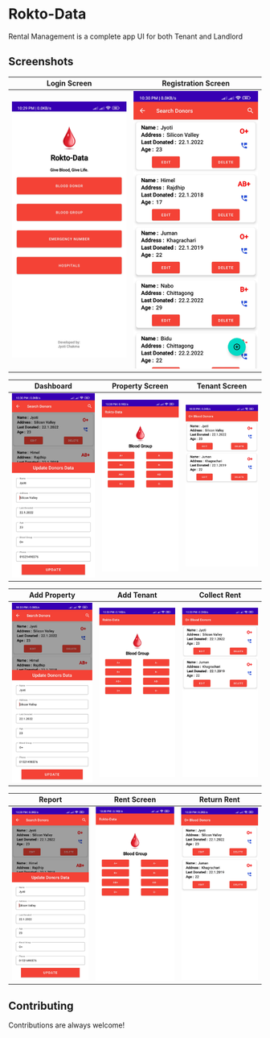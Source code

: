 # Rokto-Data

Rental Management is a complete app UI for both Tenant and Landlord

## Screenshots

| Login Screen                                                                                  | Registration Screen                                                                             |
|-----------------------------------------------------------------------------------------------|-------------------------------------------------------------------------------------------------|
| ![login](https://github.com/Jyoti-Chakma/Rokto-Data/blob/master/Screenshots/main-screen.jpeg) | ![register](https://github.com/Jyoti-Chakma/Rokto-Data/blob/master/Screenshots/donor-list.jpeg) |

| Dashboard                                                                                          | Property Screen                                                                                  | Tenant Screen                                                                                      |
|----------------------------------------------------------------------------------------------------|--------------------------------------------------------------------------------------------------|----------------------------------------------------------------------------------------------------|
| ![dashboard](https://github.com/Jyoti-Chakma/Rokto-Data/blob/master/Screenshots/update-donor.jpeg) | ![property](https://github.com/Jyoti-Chakma/Rokto-Data/blob/master/Screenshots/blood-group.jpeg) | ![tenant](https://github.com/Jyoti-Chakma/Rokto-Data/blob/master/Screenshots/filter-by-group.jpeg) |

| Add Property                                                                                          | Add Tenant                                                                                         | Collect Rent                                                                                             |
|-------------------------------------------------------------------------------------------------------|----------------------------------------------------------------------------------------------------|----------------------------------------------------------------------------------------------------------|
| ![add-property](https://github.com/Jyoti-Chakma/Rokto-Data/blob/master/Screenshots/update-donor.jpeg) | ![add-tenant](https://github.com/Jyoti-Chakma/Rokto-Data/blob/master/Screenshots/blood-group.jpeg) | ![collect-rent](https://github.com/Jyoti-Chakma/Rokto-Data/blob/master/Screenshots/filter-by-group.jpeg) |

| Report                                                                                          | Rent Screen                                                                                        | Return Rent                                                                                              |
|-------------------------------------------------------------------------------------------------|----------------------------------------------------------------------------------------------------|----------------------------------------------------------------------------------------------------------|
| ![report](https://github.com/Jyoti-Chakma/Rokto-Data/blob/master/Screenshots/update-donor.jpeg) | ![add-tenant](https://github.com/Jyoti-Chakma/Rokto-Data/blob/master/Screenshots/blood-group.jpeg) | ![collect-rent](https://github.com/Jyoti-Chakma/Rokto-Data/blob/master/Screenshots/filter-by-group.jpeg) |

## Contributing

Contributions are always welcome!
